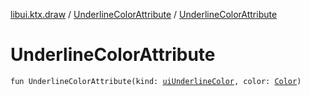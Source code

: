 [libui.ktx.draw](../README.md) / [UnderlineColorAttribute](README.md) / [UnderlineColorAttribute](-underline-color-attribute.md)

# UnderlineColorAttribute

`fun UnderlineColorAttribute(kind: `[`uiUnderlineColor`](../../libui/ui-underline-color.md)`, color: `[`Color`](../-color/README.md)`)`
